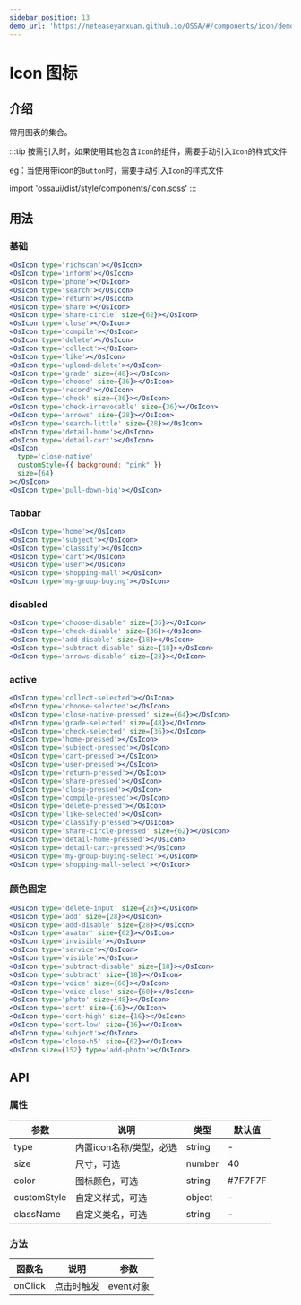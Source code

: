 ```yaml
---
sidebar_position: 13
demo_url: 'https://neteaseyanxuan.github.io/OSSA/#/components/icon/demo/index'
---
```


# Icon 图标

## 介绍
常用图表的集合。

:::tip
按需引入时，如果使用其他包含`Icon`的组件，需要手动引入`Icon`的样式文件

eg：当使用带icon的`Button`时，需要手动引入`Icon`的样式文件

import 'ossaui/dist/style/components/icon.scss'
:::

## 用法
### 基础
```jsx
<OsIcon type='richscan'></OsIcon>
<OsIcon type='inform'></OsIcon>
<OsIcon type='phone'></OsIcon>
<OsIcon type='search'></OsIcon>
<OsIcon type='return'></OsIcon>
<OsIcon type='share'></OsIcon>
<OsIcon type='share-circle' size={62}></OsIcon>
<OsIcon type='close'></OsIcon>
<OsIcon type='compile'></OsIcon>
<OsIcon type='delete'></OsIcon>
<OsIcon type='collect'></OsIcon>
<OsIcon type='like'></OsIcon>
<OsIcon type='upload-delete'></OsIcon>
<OsIcon type='grade' size={48}></OsIcon>
<OsIcon type='choose' size={36}></OsIcon>
<OsIcon type='record'></OsIcon>
<OsIcon type='check' size={36}></OsIcon>
<OsIcon type='check-irrevocable' size={36}></OsIcon>
<OsIcon type='arrows' size={28}></OsIcon>
<OsIcon type='search-little' size={28}></OsIcon>
<OsIcon type='detail-home'></OsIcon>
<OsIcon type='detail-cart'></OsIcon>
<OsIcon
  type='close-native'
  customStyle={{ background: "pink" }}
  size={64}
></OsIcon>
<OsIcon type='pull-down-big'></OsIcon>
```
### Tabbar
```jsx
<OsIcon type='home'></OsIcon>
<OsIcon type='subject'></OsIcon>
<OsIcon type='classify'></OsIcon>
<OsIcon type='cart'></OsIcon>
<OsIcon type='user'></OsIcon>
<OsIcon type='shopping-mall'></OsIcon>
<OsIcon type='my-group-buying'></OsIcon>
```
### disabled
```jsx
<OsIcon type='choose-disable' size={36}></OsIcon>
<OsIcon type='check-disable' size={36}></OsIcon>
<OsIcon type='add-disable' size={18}></OsIcon>
<OsIcon type='subtract-disable' size={18}></OsIcon>
<OsIcon type='arrows-disable' size={28}></OsIcon>
```
### active
```jsx
<OsIcon type='collect-selected'></OsIcon>
<OsIcon type='choose-selected'></OsIcon>
<OsIcon type='close-native-pressed' size={64}></OsIcon>
<OsIcon type='grade-selected' size={48}></OsIcon>
<OsIcon type='check-selected' size={36}></OsIcon>
<OsIcon type='home-pressed'></OsIcon>
<OsIcon type='subject-pressed'></OsIcon>
<OsIcon type='cart-pressed'></OsIcon>
<OsIcon type='user-pressed'></OsIcon>
<OsIcon type='return-pressed'></OsIcon>
<OsIcon type='share-pressed'></OsIcon>
<OsIcon type='close-pressed'></OsIcon>
<OsIcon type='compile-pressed'></OsIcon>
<OsIcon type='delete-pressed'></OsIcon>
<OsIcon type='like-selected'></OsIcon>
<OsIcon type='classify-pressed'></OsIcon>
<OsIcon type='share-circle-pressed' size={62}></OsIcon>
<OsIcon type='detail-home-pressed'></OsIcon>
<OsIcon type='detail-cart-pressed'></OsIcon>
<OsIcon type='my-group-buying-select'></OsIcon>
<OsIcon type='shopping-mall-select'></OsIcon>
```
### 颜色固定
```jsx
<OsIcon type='delete-input' size={28}></OsIcon>
<OsIcon type='add' size={28}></OsIcon>
<OsIcon type='add-disable' size={28}></OsIcon>
<OsIcon type='avatar' size={62}></OsIcon>
<OsIcon type='invisible'></OsIcon>
<OsIcon type='service'></OsIcon>
<OsIcon type='visible'></OsIcon>
<OsIcon type='subtract-disable' size={18}></OsIcon>
<OsIcon type='subtract' size={18}></OsIcon>
<OsIcon type='voice' size={60}></OsIcon>
<OsIcon type='voice-close' size={60}></OsIcon>
<OsIcon type='photo' size={48}></OsIcon>
<OsIcon type='sort' size={16}></OsIcon>
<OsIcon type='sort-high' size={16}></OsIcon>
<OsIcon type='sort-low' size={16}></OsIcon>
<OsIcon type='subject'></OsIcon>
<OsIcon type='close-h5' size={62}></OsIcon>
<OsIcon size={152} type='add-photo'></OsIcon>
```



## API
### 属性
|参数|说明|类型|默认值|
|------|------|------|------|
|type|内置icon名称/类型，必选|string|-|
|size|尺寸，可选|number|40|
|color|图标颜色，可选|string|#7F7F7F|
|customStyle|自定义样式，可选|object|-|
|className|自定义类名，可选|string|-|


### 方法
|函数名|说明|参数|
|------|------|------|
|onClick|点击时触发|event对象|

